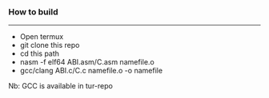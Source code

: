 ### How to build
----------------

-   Open termux
-   git clone this repo
-   cd this path
-   nasm -f elf64 ABI.asm/C.asm namefile.o
-   gcc/clang ABI.c/C.c namefile.o -o namefile

Nb: GCC is available in tur-repo
